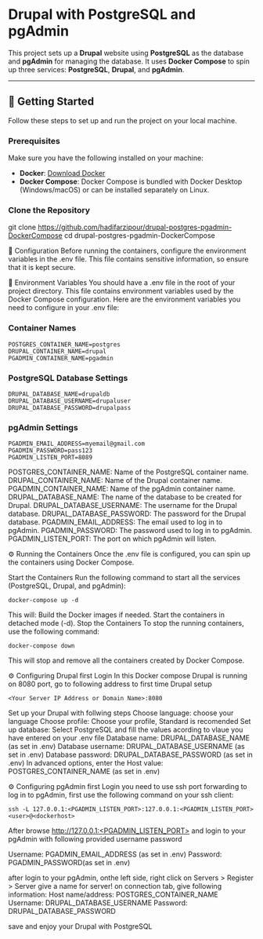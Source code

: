 # Drupal with PostgreSQL and pgAdmin

This project sets up a **Drupal** website using **PostgreSQL** as the database and **pgAdmin** for managing the database. It uses **Docker Compose** to spin up three services: **PostgreSQL**, **Drupal**, and **pgAdmin**.

---

## 🚀 Getting Started

Follow these steps to set up and run the project on your local machine.

### Prerequisites

Make sure you have the following installed on your machine:

- **Docker**: [Download Docker](https://www.docker.com/get-started)
- **Docker Compose**: Docker Compose is bundled with Docker Desktop (Windows/macOS) or can be installed separately on Linux.

### Clone the Repository

git clone https://github.com/hadifarzipour/drupal-postgres-pgadmin-DockerCompose
cd drupal-postgres-pgadmin-DockerCompose

🔧 Configuration
Before running the containers, configure the environment variables in the .env file. This file contains sensitive information, so ensure that it is kept secure.

🔑 Environment Variables
You should have a .env file in the root of your project directory. This file contains environment variables used by the Docker Compose configuration.
Here are the environment variables you need to configure in your .env file:

### Container Names

```
POSTGRES_CONTAINER_NAME=postgres
DRUPAL_CONTAINER_NAME=drupal
PGADMIN_CONTAINER_NAME=pgadmin
```
### PostgreSQL Database Settings

```
DRUPAL_DATABASE_NAME=drupaldb
DRUPAL_DATABASE_USERNAME=drupaluser
DRUPAL_DATABASE_PASSWORD=drupalpass
```

### pgAdmin Settings

```
PGADMIN_EMAIL_ADDRESS=myemail@gmail.com
PGADMIN_PASSWORD=pass123
PGADMIN_LISTEN_PORT=8089
```

POSTGRES_CONTAINER_NAME: Name of the PostgreSQL container name.
DRUPAL_CONTAINER_NAME: Name of the Drupal container name.
PGADMIN_CONTAINER_NAME: Name of the pgAdmin container name.
DRUPAL_DATABASE_NAME: The name of the database to be created for Drupal.
DRUPAL_DATABASE_USERNAME: The username for the Drupal database.
DRUPAL_DATABASE_PASSWORD: The password for the Drupal database.
PGADMIN_EMAIL_ADDRESS: The email used to log in to pgAdmin.
PGADMIN_PASSWORD: The password used to log in to pgAdmin.
PGADMIN_LISTEN_PORT: The port on which pgAdmin will listen.


⚙️ Running the Containers
Once the .env file is configured, you can spin up the containers using Docker Compose.

Start the Containers
Run the following command to start all the services (PostgreSQL, Drupal, and pgAdmin):

```
docker-compose up -d
```

This will:
Build the Docker images if needed.
Start the containers in detached mode (-d).
Stop the Containers
To stop the running containers, use the following command:

```
docker-compose down
```

This will stop and remove all the containers created by Docker Compose.

⚙️ Configuring Drupal first Login
In this Docker compose Drupal is running on 8080 port, go to following address to first time Drupal setup

```
<Your Server IP Address or Domain Name>:8080
```

Set up your Drupal with follwing steps
 Choose language: choose your language
 Choose profile: Choose your profile, Standard is recomended
 Set up database: Select PostgreSQL and fill the values acording to vlaue you have entered on your .env file
        Database name: DRUPAL_DATABASE_NAME (as set in .env)
        Database username: DRUPAL_DATABASE_USERNAME (as set in .env)
        Database password: DRUPAL_DATABASE_PASSWORD (as set in .env)
        In advanced options, enter the Host value: POSTGRES_CONTAINER_NAME (as set in .env)
        

⚙️ Configuring pgAdmin first Login
you need to use ssh port forwarding to log in to pgAdmin, first use the following command on your ssh client:

```
ssh -L 127.0.0.1:<PGADMIN_LISTEN_PORT>:127.0.0.1:<PGADMIN_LISTEN_PORT> <user>@<dockerhost>
```

After browse http://127.0.0.1:<PGADMIN_LISTEN_PORT> and login to your pgAdmin with following provided username password

Username: PGADMIN_EMAIL_ADDRESS (as set in .env)
Password: PGADMIN_PASSWORD(as set in .env)

after login to your pgAdmin, onthe left side, right click on Servers > Register > Server
give a name for server!
on connection tab, give following information:
	Host name/address: POSTGRES_CONTAINER_NAME
	Username: DRUPAL_DATABASE_USERNAME
	Password: DRUPAL_DATABASE_PASSWORD
    
save and enjoy your Drupal with PostgreSQL







